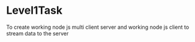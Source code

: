 # Level1Task
To create working node js multi client server and working node js client to stream data to the server
